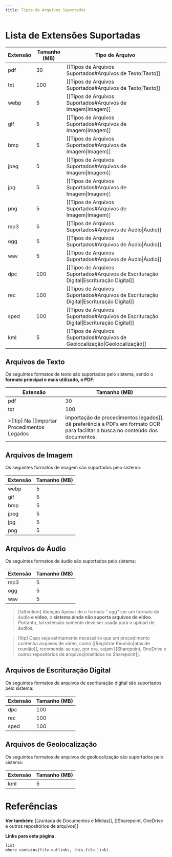 ```yaml
---
title: Tipos de Arquivos Suportados
---
```

# Lista de Extensões Suportadas

| Extensão | Tamanho (MB) | Tipo de Arquivo                                                                         |
| -------- | ------------ | --------------------------------------------------------------------------------------- |
| pdf      | 30           | [[Tipos de Arquivos Suportados#Arquivos de Texto\|Texto]]                               |
| txt      | 100          | [[Tipos de Arquivos Suportados#Arquivos de Texto\|Texto]]                               |
| webp     | 5            | [[Tipos de Arquivos Suportados#Arquivos de Imagem\|Imagem]]                             |
| gif      | 5            | [[Tipos de Arquivos Suportados#Arquivos de Imagem\|Imagem]]                             |
| bmp      | 5            | [[Tipos de Arquivos Suportados#Arquivos de Imagem\|Imagem]]                             |
| jpeg     | 5            | [[Tipos de Arquivos Suportados#Arquivos de Imagem\|Imagem]]                             |
| jpg      | 5            | [[Tipos de Arquivos Suportados#Arquivos de Imagem\|Imagem]]                             |
| png      | 5            | [[Tipos de Arquivos Suportados#Arquivos de Imagem\|Imagem]]                             |
| mp3      | 5            | [[Tipos de Arquivos Suportados#Arquivos de Áudio\|Áudio]]                               |
| ogg      | 5            | [[Tipos de Arquivos Suportados#Arquivos de Áudio\|Áudio]]                               |
| wav      | 5            | [[Tipos de Arquivos Suportados#Arquivos de Áudio\|Áudio]]                               |
| dpc      | 100          | [[Tipos de Arquivos Suportados#Arquivos de Escrituração Digital\|Escrituração Digital]] |
| rec      | 100          | [[Tipos de Arquivos Suportados#Arquivos de Escrituração Digital\|Escrituração Digital]] |
| sped     | 100          | [[Tipos de Arquivos Suportados#Arquivos de Escrituração Digital\|Escrituração Digital]] |
| kml      | 5            | [[Tipos de Arquivos Suportados#Arquivos de Geolocalização\|Geolocalização]]             |
## Arquivos de Texto
Os seguintes formatos de texto são suportados pelo sistema, sendo o **formato principal e mais utilizado, o PDF**:

| Extensão | Tamanho (MB) |
| -------- | ------------ |
| pdf      | 30           |
| txt      | 100          |
>[!tip] Na [[Importar Procedimentos Legados|importação de procedimentos legados]], dê preferência a PDFs em formato OCR para facilitar a busca no conteúdo dos documentos.
## Arquivos de Imagem
Os seguintes formatos de imagem são suportados pelo sistema:

| Extensão | Tamanho (MB) |
| -------- | ------------ |
| webp     | 5            |
| gif      | 5            |
| bmp      | 5            |
| jpeg     | 5            |
| jpg      | 5            |
| png      | 5            |
## Arquivos de Áudio
Os seguintes formatos de áudio são suportados pelo sistema:

| Extensão | Tamanho (MB) |
| -------- | ------------ |
| mp3      | 5            |
| ogg      | 5            |
| wav      | 5            |
>[!attention] Atenção
> Apesar de o formato ".ogg" ser um formato de áudio **e vídeo**, o **sistema ainda não suporta arquivos de vídeo**. Portanto, tal extensão somente deve ser usada para o upload de áudios.

> [!tip] Caso seja estritamente necessário que um procedimento contenha arquivos de vídeo, como [[Registrar Reunião|atas de reunião]], recomenda-se que, por ora, sejam [[Sharepoint, OneDrive e outros repositórios de arquivos|mantidos no Sharepoint]].

## Arquivos de Escrituração Digital
Os seguintes formatos de arquivos de escrituração digital são suportados pelo sistema:

| Extensão | Tamanho (MB) |
| -------- | ------------ |
| dpc      | 100          |
| rec      | 100          |
| sped     | 100          |
## Arquivos de Geolocalização
Os seguintes formatos de arquivos de geolocalização são suportados pelo sistema:

| Extensão | Tamanho (MB) |
| -------- | ------------ |
| kml      | 5            |
# Referências

**Ver também:** [[Juntada de Documentos e Mídias]], [[Sharepoint, OneDrive e outros repositórios de arquivos]]

**Links para esta página**:
```dataview
list
where contains(file.outlinks, this.file.link)
```
